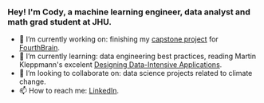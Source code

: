 ### Hey! I'm Cody, a machine learning engineer, data analyst and math grad student at JHU.

- 🔭 I’m currently working on: finishing my [capstone project](https://github.com/LaplaceCherub/glg-project) for [FourthBrain](https://fourthbrain.ai/).
- 🌱 I’m currently learning: data engineering best practices, reading Martin Kleppmann's excelent [Designing Data-Intensive Applications](https://www.oreilly.com/library/view/designing-data-intensive-applications/9781491903063/).
- 👯 I’m looking to collaborate on: data science projects related to climate change.
- 📫 How to reach me: [LinkedIn](https://www.linkedin.com/in/codymccormack/).
